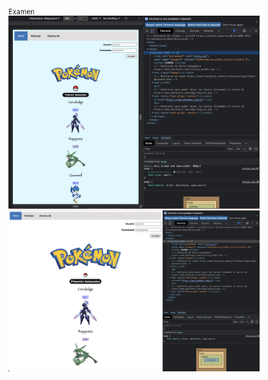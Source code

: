 Examen
![pantallazo de página web en vista celular](capturacelular.png)
![pantallazo de página web en computador](capturacomputador.png)
